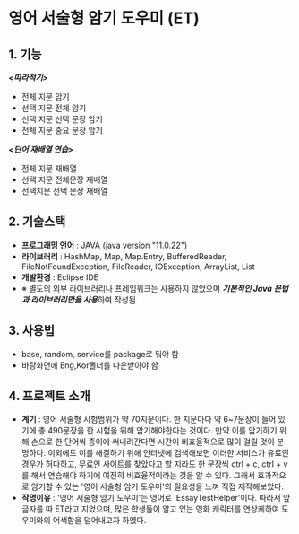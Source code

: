 # 영어 서술형 암기 도우미 (ET)
## 1. 기능
***<따라적기>***
- 전체 지문 암기
- 선택 지문 전체 암기
- 선택 지문 선택 문장 암기
- 전체 지문 중요 문장 암기
  
***<단어 재배열 연습>***
- 전체 지문 재배열
- 선택 지문 전체문장 재배열
- 선택지문 선택 문장 재배열
## 2. 기술스택
- **프로그래밍 언어** : JAVA (java version "11.0.22")
- **라이브러리** : HashMap, Map, Map.Entry, BufferedReader, FileNotFoundException, FileReader, IOException, ArrayList, List
- **개발환경** : Eclipse IDE
- ※ 별도의 외부 라이브러리나 프레임워크는 사용하지 않았으며 ***기본적인 Java 문법과 라이브러리만을 사용***하여 작성됨
## 3. 사용법
- base, random, service를 package로 둬야 함
- 바탕화면에 Eng,Kor폴더를 다운받아야 함
## 4. 프로젝트 소개
- **계기** : 영어 서술형 시험범위가 약 70지문이다. 한 지문마다 약 6~7문장이 들어 있기에 총 490문장을 한 시험을 위해 암기해야한다는 것이다. 만약 이를 암기하기 위해 손으로 한 단어씩 종이에 써내려간다면 시간이 비효율적으로 많이 걸릴 것이 분명하다. 이외에도 이를 해결하기 위해 인터넷에 검색해보면 이러한 서비스가 유료인 경우가 허다하고, 무료인 사이트를 찾았다고 할 지라도 한 문장씩 ctrl + c, ctrl + v를 해서 연습해야 하기에 여전히 비효율적이라는 것을 알 수 있다. 그래서 효과적으로 암기할 수 있는 '영어 서술형 암기 도우미'의 필요성을 느껴 직접 제작해보았다.
- **작명이유** : '영어 서술형 암기 도우미'는 영어로 'EssayTestHelper'이다. 따라서 앞글자를 따 ET라고 지었으며, 많은 학생들이 알고 있는 영화 캐릭터를 연상케하여 도우미와의 어색함을 덜어내고자 하였다.
